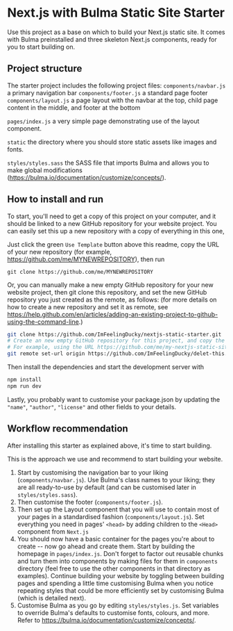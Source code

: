 # Next.js with Bulma Static Site Starter
Use this project as a base on which to build your Next.js static site. It comes with Bulma preinstalled and three skeleton Next.js components, ready for you to start building on.

## Project structure
The starter project includes the following project files:
`components/navbar.js` a primary navigation bar
`components/footer.js` a standard page footer
`components/layout.js` a page layout with the navbar at the top, child page content in the middle, and footer at the bottom

`pages/index.js` a very simple page demonstrating use of the layout component.

`static` the directory where you should store static assets like images and fonts.

`styles/styles.sass` the SASS file that imports Bulma and allows you to make global modifications (https://bulma.io/documentation/customize/concepts/).

## How to install and run
To start, you'll need to get a copy of this project on your computer, and it should be linked to a new GitHub repository for your website project. You can easily set this up a new repository with a copy of everything in this one,

Just click the green `Use Template` button above this readme, copy the URL of your new repository (for example, https://github.com/me/MYNEWREPOSITORY), then run
```
git clone https://github.com/me/MYNEWREPOSITORY
```

Or, you can manually make a new empty GitHub repository for your new website project, then git clone this repository, and set the new GitHub repository you just created as the remote, as follows: (for more details on how to create a new repository and set it as remote, see https://help.github.com/en/articles/adding-an-existing-project-to-github-using-the-command-line.)
```bash
git clone https://github.com/ImFeelingDucky/nextjs-static-starter.git
# Create an new empty GitHub repository for this project, and copy the URL.
# For example, using the URL https://github.com/me/my-nextjs-static-site.git
git remote set-url origin https://github.com/ImFeelingDucky/delet-this.git
```

Then install the dependencies and start the development server with
```bash
npm install
npm run dev
```

Lastly, you probably want to customise your package.json by updating the `"name"`, `"author"`, `"license"` and other fields to your details.

## Workflow recommendation
After installing this starter as explained above, it's time to start building.

This is the approach we use and recommend to start building your website.

1. Start by customising the navigation bar to your liking (`components/navbar.js`). Use Bulma's class names to your liking; they are all ready-to-use by default (and can be customised later in `styles/styles.sass`).
2. Then customise the footer (`components/footer.js`).
3. Then set up the Layout component that you will use to contain most of your pages in a standardised fashion (`components/layout.js`). Set everything you need in pages' `<head>` by adding children to the `<Head>` component from `Next.js`
4. You should now have a basic container for the pages you're about to create -- now go ahead and create them. Start by building the homepage in `pages/index.js`. Don't forget to factor out reusable chunks and turn them into components by making files for them in `components` directory (feel free to use the other components in that directory as examples). Continue building your website by toggling between building pages and spending a little time customising Bulma when you notice repeating styles that could be more efficiently set by customising Bulma (which is detailed next).
5. Customise Bulma as you go by editing `styles/styles.js`. Set variables to override Bulma's defaults to customise fonts, colours, and more. Refer to https://bulma.io/documentation/customize/concepts/.
